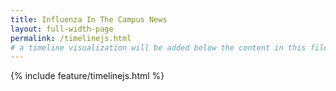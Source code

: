 ```yaml
---
title: Influenza In The Campus News
layout: full-width-page
permalink: /timelinejs.html
# a timeline visualization will be added below the content in this file
---
```


{% include feature/timelinejs.html %}